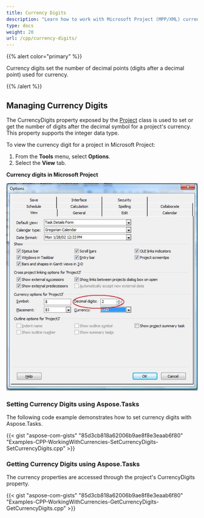 ```yaml
---
title: Currency Digits
description: "Learn how to work with Microsoft Project (MPP/XML) currency digits using Aspose.Tasks for C++."
type: docs
weight: 20
url: /cpp/currency-digits/
---
```


{{% alert color="primary" %}}

Currency digits set the number of decimal points (digits after a decimal point) used for currency.

{{% /alert %}}

## **Managing Currency Digits**
The CurrencyDigits property exposed by the [Project](https://reference.aspose.com/tasks/cpp/class/aspose.tasks.project) class is used to set or get the number of digits after the decimal symbol for a project's currency. This property supports the integer data type.

To view the currency digit for a project in Microsoft Project:

1. From the **Tools** menu, select **Options**.
2. Select the **View** tab.

**Currency digits in Microsoft Project**

![edit currency digits in Microsoft Project](managing-currency-digits_1.png)

### **Setting Currency Digits using Aspose.Tasks**
The following code example demonstrates how to set currency digits with Aspose.Tasks.

{{< gist "aspose-com-gists" "85d3cb818a62006b9ae8f8e3eaab6f80" "Examples-CPP-WorkingWithCurrencies-SetCurrencyDigits-SetCurrencyDigits.cpp" >}}

### **Getting Currency Digits using Aspose.Tasks**
The currency properties are accessed through the project's CurrencyDigits property.

{{< gist "aspose-com-gists" "85d3cb818a62006b9ae8f8e3eaab6f80" "Examples-CPP-WorkingWithCurrencies-GetCurrencyDigits-GetCurrencyDigits.cpp" >}}
